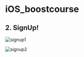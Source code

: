 # iOS_boostcourse

## 2. SignUp!
![signup1](https://user-images.githubusercontent.com/70695311/103732805-8fb8c980-502b-11eb-822d-c5f66c71e9aa.gif)

![signup2](https://user-images.githubusercontent.com/70695311/103732380-9266ef00-502a-11eb-82ad-e984c4c576fe.gif)
